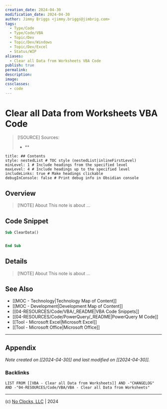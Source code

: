 ```yaml
---
creation_date: 2024-04-30
modification_date: 2024-04-30
author: Jimmy Briggs <jimmy.briggs@jimbrig.com>
tags:
  - Type/Code
  - Type/Code/VBA
  - Topic/Dev
  - Topic/Dev/Windows
  - Topic/Dev/Excel
  - Status/WIP
aliases:
  - Clear all Data from Worksheets VBA Code
publish: true
permalink:
description:
image:
cssclasses:
  - code
---
```


# Clear all Data from Worksheets VBA Code

> [!SOURCE] Sources:
> - **

```table-of-contents
title: ## Contents 
style: nestedList # TOC style (nestedList|inlineFirstLevel)
minLevel: 1 # Include headings from the specified level
maxLevel: 4 # Include headings up to the specified level
includeLinks: true # Make headings clickable
debugInConsole: false # Print debug info in Obsidian console
```

## Overview

> [!NOTE] About
> This note is about ...

## Code Snippet

```vb
Sub ClearData()


End Sub
```

## Details

> [!NOTE] About
> This note is about ...

## See Also

- [[MOC - Technology|Technology Map of Content]]
- [[MOC - Development|Development Map of Content]]
- [[04-RESOURCES/Code/VBA/_README|VBA Code Snippets]]
- [[04-RESOURCES/Code/PowerQuery/_README|PowerQuery M Code]]
- [[Tool - Microsoft Excel|Microsoft Excel]]
- [[Tool - Microsoft Office|Microsoft Office]]

***

## Appendix

*Note created on [[2024-04-30]] and last modified on [[2024-04-30]].*

### Backlinks

```dataview
LIST FROM [[VBA - Clear all Data from Worksheets]] AND -"CHANGELOG" AND -"04-RESOURCES/Code/VBA/VBA - Clear all Data from Worksheets"
```

***

(c) [No Clocks, LLC](https://github.com/noclocks) | 2024
